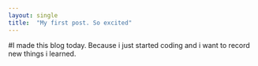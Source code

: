 ```yaml
---
layout: single
title:  "My first post. So excited"
---
```


#I made this blog today. 
Because i just started coding and i want to record new things i learned.
